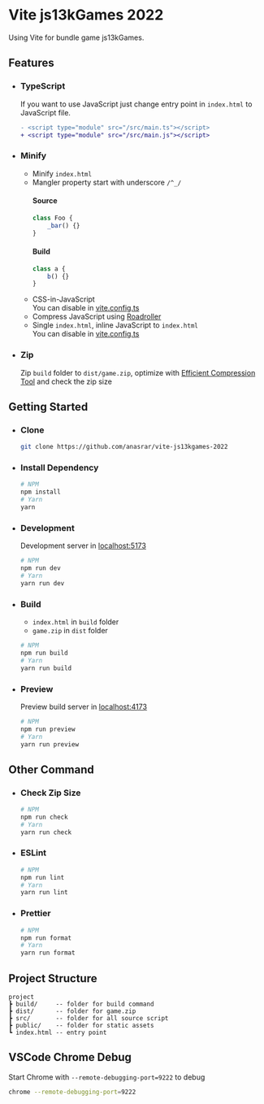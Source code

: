 # Vite js13kGames 2022

Using Vite for bundle game js13kGames.

## Features

- ### TypeScript
  If you want to use JavaScript just change entry point in `index.html` to JavaScript file.
  ```diff
  - <script type="module" src="/src/main.ts"></script>
  + <script type="module" src="/src/main.js"></script>
  ```
- ### Minify
  - Minify `index.html`
  - Mangler property start with underscore `/^_/`
    #### Source
    ```js title="source.js"
    class Foo {
    	_bar() {}
    }
    ```
    #### Build
    ```js title="build.js"
    class a {
    	b() {}
    }
    ```
  - CSS-in-JavaScript\
    You can disable in [vite.config.ts](vite.config.ts#L9)
  - Compress JavaScript using [Roadroller](https://github.com/lifthrasiir/roadroller)
  - Single `index.html`, inline JavaScript to `index.html`\
    You can disable in [vite.config.ts](vite.config.ts#L15)
- ### Zip
  Zip `build` folder to `dist/game.zip`, optimize with [Efficient Compression Tool](https://github.com/fhanau/Efficient-Compression-Tool) and check the zip size

## Getting Started

- ### Clone
  ```bash
  git clone https://github.com/anasrar/vite-js13kgames-2022
  ```
- ### Install Dependency
  ```bash
  # NPM
  npm install
  # Yarn
  yarn
  ```
- ### Development
  Development server in [localhost:5173](http://localhost:5173)
  ```bash
  # NPM
  npm run dev
  # Yarn
  yarn run dev
  ```
- ### Build
  - `index.html` in `build` folder
  - `game.zip` in `dist` folder
  ```bash
  # NPM
  npm run build
  # Yarn
  yarn run build
  ```
- ### Preview
  Preview build server in [localhost:4173](http://localhost:4173)
  ```bash
  # NPM
  npm run preview
  # Yarn
  yarn run preview
  ```

## Other Command

- ### Check Zip Size
  ```bash
  # NPM
  npm run check
  # Yarn
  yarn run check
  ```
- ### ESLint
  ```bash
  # NPM
  npm run lint
  # Yarn
  yarn run lint
  ```
- ### Prettier
  ```bash
  # NPM
  npm run format
  # Yarn
  yarn run format
  ```

## Project Structure

```
project
┣ build/     -- folder for build command
┣ dist/      -- folder for game.zip
┣ src/       -- folder for all source script
┣ public/    -- folder for static assets
┗ index.html -- entry point
```

## VSCode Chrome Debug

Start Chrome with `--remote-debugging-port=9222` to debug

```bash
chrome --remote-debugging-port=9222
```
